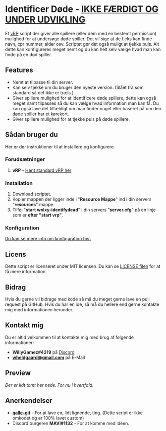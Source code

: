 # Identificer Døde - [IKKE FÆRDIGT OG UNDER UDVIKLING](https://github.com/Wolxy/Wolxy-IdentifyDead/tree/development)
Et [vRP](https://github.com/DunkoUK/dunko_vrp/) script der giver alle spillere (eller dem med en bestemt permission) mulighed for at undersøge døde spiller. Det vil sige at de f.eks kan finde navn, cpr nummer, alder osv. Scriptet gør det også muligt at tjekke puls. Alt dette kan konfigureres meget nemt og du kan helt selv vælge hvad man kan finde på en død spiller.

## Features
- Nemt at tilpasse til din server.
- Kan selv tjekke om du bruger den nyeste version. (Slået fra som standard så det ikke er træls.)
- Giver spillere mulighed for at identificere døde spillere, dette kan også meget namt tilpasses så du kan vælge hvad information man kan få. Du kan også lave det tilfældigt om man finder noget eller baseret på om den døde spiller har et kørekort.
- Giver spillere mulighed for at tjekke puls på døde spillere.

## Sådan bruger du
Her er der instruktioner til at installere og konfigurere.

### Forudsætninger
1. **vRP** - [Hent standard vRP her](https://github.com/DunkoUK/dunko_vrp/)

### Installation
1. Download scriptet.
2. Kopier mappen der ligger inde i "**Resource Mappe**" ind i din servers "**resources**" mappe.
3. Tilføj "**start wolxy-identifydead**" i din servers "**server.cfg**" på en linje som er **efter "start vrp"**.

### Konfiguration
[Du kan se mere info om konfiguration her.](Dokumentation/Konfiguration.md)

## Licens
Dette script er licenseret under MIT licensen. Du kan se [LICENSE filen](LICENSE) for at få mere information.

## Bidrag
Hvis du gerne vil bidrage med kode så må du meget gerne lave en pull request på GitHub.
Hvis du har en idé, så må du hellere end gerne kontakte mig med informationen herunder.

## Kontakt mig
Du er altid velkommen til at kontakte mig med brug af følgende informationer:
- **WillyGamez#4319** på [Discord](https://discord.com/)
- **wheldgaard@gmail.com** på E-Mail

## Preview
*Der er lidt tomt her nede. For nu i hvertfald.*

## Anerkendelser
- [**qalle-git**](https://github.com/qalle-git/) - For at lave en, lidt lignende, ting. (Dette script er ikke omkodet og er 100% lavet custom)
- Discord burgeren **MAVI#1132** - For at komme med idéen.
